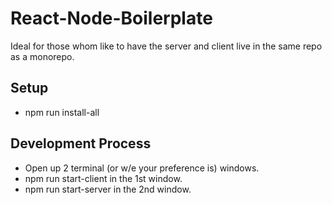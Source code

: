 # React-Node-Boilerplate
Ideal for those whom like to have the server and client live in the same repo as a monorepo. 

## Setup
- npm run install-all

## Development Process
- Open up 2 terminal (or w/e your preference is) windows. 
- npm run start-client in the 1st window.
- npm run start-server in the 2nd window. 